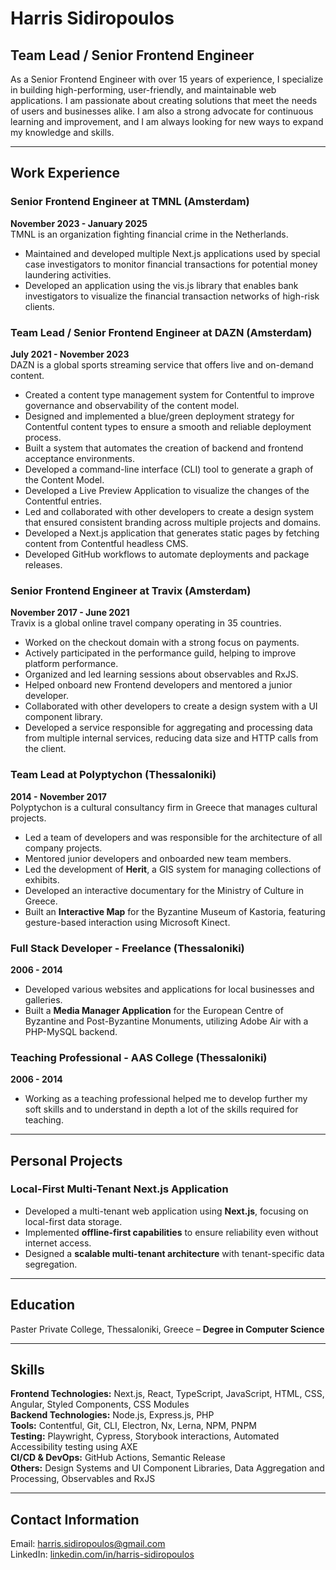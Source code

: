 # Harris Sidiropoulos

## Team Lead / Senior Frontend Engineer

As a Senior Frontend Engineer with over 15 years of experience, I specialize in building high-performing, user-friendly, and maintainable web applications. I am passionate about creating solutions that meet the needs of users and businesses alike. I am also a strong advocate for continuous learning and improvement, and I am always looking for new ways to expand my knowledge and skills.

---

## Work Experience

### Senior Frontend Engineer at TMNL (Amsterdam)

**November 2023 - January 2025**  
TMNL is an organization fighting financial crime in the Netherlands.

- Maintained and developed multiple Next.js applications used by special case investigators to monitor financial transactions for potential money laundering activities.
- Developed an application using the vis.js library that enables bank investigators to visualize the financial transaction networks of high-risk clients.

### Team Lead / Senior Frontend Engineer at DAZN (Amsterdam)

**July 2021 - November 2023**  
DAZN is a global sports streaming service that offers live and on-demand content.

- Created a content type management system for Contentful to improve governance and observability of the content model.
- Designed and implemented a blue/green deployment strategy for Contentful content types to ensure a smooth and reliable deployment process.
- Built a system that automates the creation of backend and frontend acceptance environments.
- Developed a command-line interface (CLI) tool to generate a graph of the Content Model.
- Developed a Live Preview Application to visualize the changes of the Contentful entries.
- Led and collaborated with other developers to create a design system that ensured consistent branding across multiple projects and domains.
- Developed a Next.js application that generates static pages by fetching content from Contentful headless CMS.
- Developed GitHub workflows to automate deployments and package releases.

### Senior Frontend Engineer at Travix (Amsterdam)

**November 2017 - June 2021**  
Travix is a global online travel company operating in 35 countries.

- Worked on the checkout domain with a strong focus on payments.
- Actively participated in the performance guild, helping to improve platform performance.
- Organized and led learning sessions about observables and RxJS.
- Helped onboard new Frontend developers and mentored a junior developer.
- Collaborated with other developers to create a design system with a UI component library.
- Developed a service responsible for aggregating and processing data from multiple internal services, reducing data size and HTTP calls from the client.

### Team Lead at Polyptychon (Thessaloniki)

**2014 - November 2017**  
Polyptychon is a cultural consultancy firm in Greece that manages cultural projects.

- Led a team of developers and was responsible for the architecture of all company projects.
- Mentored junior developers and onboarded new team members.
- Led the development of **Herit**, a GIS system for managing collections of exhibits.
- Developed an interactive documentary for the Ministry of Culture in Greece.
- Built an **Interactive Map** for the Byzantine Museum of Kastoria, featuring gesture-based interaction using Microsoft Kinect.

### Full Stack Developer - Freelance (Thessaloniki)

**2006 - 2014**

- Developed various websites and applications for local businesses and galleries.
- Built a **Media Manager Application** for the European Centre of Byzantine and Post-Byzantine Monuments, utilizing Adobe Air with a PHP-MySQL backend.

### Teaching Professional - AAS College (Thessaloniki)

**2006 - 2014**

- Working as a teaching professional helped me to develop further my soft skills and to understand in depth a lot of the skills required for teaching.

---

## Personal Projects

### Local-First Multi-Tenant Next.js Application

- Developed a multi-tenant web application using **Next.js**, focusing on local-first data storage.
- Implemented **offline-first capabilities** to ensure reliability even without internet access.
- Designed a **scalable multi-tenant architecture** with tenant-specific data segregation.

---

## Education

Paster Private College, Thessaloniki, Greece – **Degree in Computer Science**

---

## Skills

**Frontend Technologies:** Next.js, React, TypeScript, JavaScript, HTML, CSS, Angular, Styled Components, CSS Modules  
**Backend Technologies:** Node.js, Express.js, PHP  
**Tools:** Contentful, Git, CLI, Electron, Nx, Lerna, NPM, PNPM  
**Testing:** Playwright, Cypress, Storybook interactions, Automated Accessibility testing using AXE  
**CI/CD & DevOps:** GitHub Actions, Semantic Release  
**Others:** Design Systems and UI Component Libraries, Data Aggregation and Processing, Observables and RxJS

---

## Contact Information

Email: harris.sidiropoulos@gmail.com  
LinkedIn: [linkedin.com/in/harris-sidiropoulos](https://www.linkedin.com/in/harris-sidiropoulos/)
